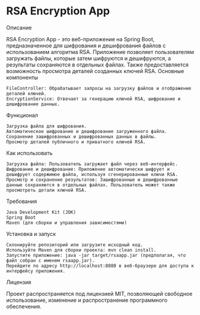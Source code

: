 # RSA Encryption App

Описание

RSA Encryption App - это веб-приложение на Spring Boot, предназначенное для шифрования и дешифрования файлов с использованием алгоритма RSA. Приложение позволяет пользователям загружать файлы, которые затем шифруются и дешифруются, а результаты сохраняются в отдельных файлах. Также предоставляется возможность просмотра деталей созданных ключей RSA.
Основные компоненты

    FileController: Обрабатывает запросы на загрузку файлов и отображение деталей ключей.
    EncryptionService: Отвечает за генерацию ключей RSA, шифрование и дешифрование данных.

Функционал

    Загрузка файла для шифрования.
    Автоматическое шифрование и дешифрование загруженного файла.
    Сохранение зашифрованных и дешифрованных данных в файлы.
    Просмотр деталей публичного и приватного ключей RSA.

Как использовать

    Загрузка файла: Пользователь загружает файл через веб-интерфейс.
    Шифрование и дешифрование: Приложение автоматически шифрует и дешифрует содержимое файла, используя сгенерированные ключи RSA.
    Просмотр и сохранение результатов: Зашифрованные и дешифрованные данные сохраняются в отдельных файлах. Пользователь может также просмотреть детали ключей RSA.

Требования

    Java Development Kit (JDK)
    Spring Boot
    Maven (для сборки и управления зависимостями)

Установка и запуск

    Склонируйте репозиторий или загрузите исходный код.
    Используйте Maven для сборки проекта: mvn clean install.
    Запустите приложение: java -jar target/rsaapp.jar (предполагая, что файл собран с именем rsaapp.jar).
    Перейдите по адресу http://localhost:8080 в веб-браузере для доступа к интерфейсу приложения.

Лицензия

Проект распространяется под лицензией MIT, позволяющей свободное использование, изменение и распространение программного обеспечения.
